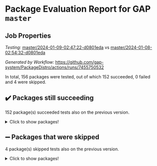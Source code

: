 # Package Evaluation Report for GAP `master`

## Job Properties

*Testing:* [master/2024-01-09-02:47:22-d0801eda](https://github.com/gap-system/PackageDistro/blob/data/reports/master/2024-01-09-02:47:22-d0801eda) vs [master/2024-01-08-02:54:32-d0801eda](https://github.com/gap-system/PackageDistro/blob/data/reports/master/2024-01-08-02:54:32-d0801eda)

*Generated by Workflow:* https://github.com/gap-system/PackageDistro/actions/runs/7455750532

In total, 156 packages were tested, out of which 152 succeeded, 0 failed and 4 were skipped.

## :heavy_check_mark: Packages still succeeding

152 package(s) succeeded tests also on the previous version.
<details><summary>Click to show packages!</summary>

- 4ti2interface 2023.02-04 [(success)](https://github.com/gap-system/PackageDistro/actions/runs/7455750532/job/20285655700)
- ace 5.6.2 [(success)](https://github.com/gap-system/PackageDistro/actions/runs/7455750532/job/20285655837)
- aclib 1.3.2 [(success)](https://github.com/gap-system/PackageDistro/actions/runs/7455750532/job/20285655963)
- agt 0.3.1 [(success)](https://github.com/gap-system/PackageDistro/actions/runs/7455750532/job/20285656097)
- alnuth 3.2.1 [(success)](https://github.com/gap-system/PackageDistro/actions/runs/7455750532/job/20285656232)
- anupq 3.3.0 [(success)](https://github.com/gap-system/PackageDistro/actions/runs/7455750532/job/20285656377)
- atlasrep 2.1.8 [(success)](https://github.com/gap-system/PackageDistro/actions/runs/7455750532/job/20285656533)
- autodoc 2023.06.19 [(success)](https://github.com/gap-system/PackageDistro/actions/runs/7455750532/job/20285656745)
- automata 1.15 [(success)](https://github.com/gap-system/PackageDistro/actions/runs/7455750532/job/20285658388)
- automgrp 1.3.2 [(success)](https://github.com/gap-system/PackageDistro/actions/runs/7455750532/job/20285658725)
- autpgrp 1.11 [(success)](https://github.com/gap-system/PackageDistro/actions/runs/7455750532/job/20285658975)
- cap 2024.01-01 [(success)](https://github.com/gap-system/PackageDistro/actions/runs/7455750532/job/20285660124)
- caratinterface 2.3.6 [(success)](https://github.com/gap-system/PackageDistro/actions/runs/7455750532/job/20285660715)
- cddinterface 2022.11.01 [(success)](https://github.com/gap-system/PackageDistro/actions/runs/7455750532/job/20285661147)
- circle 1.6.6 [(success)](https://github.com/gap-system/PackageDistro/actions/runs/7455750532/job/20285661299)
- classicpres 1.22 [(success)](https://github.com/gap-system/PackageDistro/actions/runs/7455750532/job/20285661468)
- cohomolo 1.6.11 [(success)](https://github.com/gap-system/PackageDistro/actions/runs/7455750532/job/20285661660)
- congruence 1.2.5 [(success)](https://github.com/gap-system/PackageDistro/actions/runs/7455750532/job/20285661822)
- corelg 1.56 [(success)](https://github.com/gap-system/PackageDistro/actions/runs/7455750532/job/20285661996)
- crime 1.6 [(success)](https://github.com/gap-system/PackageDistro/actions/runs/7455750532/job/20285662181)
- crisp 1.4.6 [(success)](https://github.com/gap-system/PackageDistro/actions/runs/7455750532/job/20285662352)
- crypting 0.10.4 [(success)](https://github.com/gap-system/PackageDistro/actions/runs/7455750532/job/20285662511)
- cryst 4.1.27 [(success)](https://github.com/gap-system/PackageDistro/actions/runs/7455750532/job/20285662671)
- crystcat 1.1.10 [(success)](https://github.com/gap-system/PackageDistro/actions/runs/7455750532/job/20285662814)
- ctbllib 1.3.7 [(success)](https://github.com/gap-system/PackageDistro/actions/runs/7455750532/job/20285662987)
- cubefree 1.19 [(success)](https://github.com/gap-system/PackageDistro/actions/runs/7455750532/job/20285663152)
- curlinterface 2.3.2 [(success)](https://github.com/gap-system/PackageDistro/actions/runs/7455750532/job/20285663316)
- cvec 2.8.1 [(success)](https://github.com/gap-system/PackageDistro/actions/runs/7455750532/job/20285663493)
- datastructures 0.3.0 [(success)](https://github.com/gap-system/PackageDistro/actions/runs/7455750532/job/20285663684)
- deepthought 1.0.6 [(success)](https://github.com/gap-system/PackageDistro/actions/runs/7455750532/job/20285663851)
- design 1.8 [(success)](https://github.com/gap-system/PackageDistro/actions/runs/7455750532/job/20285664023)
- difsets 2.3.1 [(success)](https://github.com/gap-system/PackageDistro/actions/runs/7455750532/job/20285664178)
- digraphs 1.6.3 [(success)](https://github.com/gap-system/PackageDistro/actions/runs/7455750532/job/20285664351)
- edim 1.3.7 [(success)](https://github.com/gap-system/PackageDistro/actions/runs/7455750532/job/20285664530)
- example 4.3.4 [(success)](https://github.com/gap-system/PackageDistro/actions/runs/7455750532/job/20285664654)
- examplesforhomalg 2023.10-01 [(success)](https://github.com/gap-system/PackageDistro/actions/runs/7455750532/job/20285664784)
- factint 1.6.3 [(success)](https://github.com/gap-system/PackageDistro/actions/runs/7455750532/job/20285664934)
- ferret 1.0.9 [(success)](https://github.com/gap-system/PackageDistro/actions/runs/7455750532/job/20285665082)
- fga 1.5.0 [(success)](https://github.com/gap-system/PackageDistro/actions/runs/7455750532/job/20285665215)
- fining 1.5.6 [(success)](https://github.com/gap-system/PackageDistro/actions/runs/7455750532/job/20285665348)
- float 1.0.3 [(success)](https://github.com/gap-system/PackageDistro/actions/runs/7455750532/job/20285665501)
- format 1.4.3 [(success)](https://github.com/gap-system/PackageDistro/actions/runs/7455750532/job/20285665633)
- forms 1.2.9 [(success)](https://github.com/gap-system/PackageDistro/actions/runs/7455750532/job/20285665758)
- fplsa 1.2.6 [(success)](https://github.com/gap-system/PackageDistro/actions/runs/7455750532/job/20285665881)
- fr 2.4.12 [(success)](https://github.com/gap-system/PackageDistro/actions/runs/7455750532/job/20285666014)
- francy 2.0.3 [(success)](https://github.com/gap-system/PackageDistro/actions/runs/7455750532/job/20285666163)
- fwtree 1.3 [(success)](https://github.com/gap-system/PackageDistro/actions/runs/7455750532/job/20285666319)
- gapdoc 1.6.6 [(success)](https://github.com/gap-system/PackageDistro/actions/runs/7455750532/job/20285666454)
- gauss 2023.02-04 [(success)](https://github.com/gap-system/PackageDistro/actions/runs/7455750532/job/20285666578)
- gaussforhomalg 2023.11-01 [(success)](https://github.com/gap-system/PackageDistro/actions/runs/7455750532/job/20285666705)
- gbnp 1.0.5 [(success)](https://github.com/gap-system/PackageDistro/actions/runs/7455750532/job/20285666844)
- generalizedmorphismsforcap 2023.08-02 [(success)](https://github.com/gap-system/PackageDistro/actions/runs/7455750532/job/20285666980)
- genss 1.6.8 [(success)](https://github.com/gap-system/PackageDistro/actions/runs/7455750532/job/20285667097)
- gradedmodules 2023.09-01 [(success)](https://github.com/gap-system/PackageDistro/actions/runs/7455750532/job/20285667209)
- gradedringforhomalg 2023.08-01 [(success)](https://github.com/gap-system/PackageDistro/actions/runs/7455750532/job/20285667322)
- grape 4.9.0 [(success)](https://github.com/gap-system/PackageDistro/actions/runs/7455750532/job/20285667460)
- groupoids 1.73 [(success)](https://github.com/gap-system/PackageDistro/actions/runs/7455750532/job/20285667575)
- grpconst 2.6.4 [(success)](https://github.com/gap-system/PackageDistro/actions/runs/7455750532/job/20285667725)
- guarana 0.96.3 [(success)](https://github.com/gap-system/PackageDistro/actions/runs/7455750532/job/20285667876)
- guava 3.18 [(success)](https://github.com/gap-system/PackageDistro/actions/runs/7455750532/job/20285668008)
- hap 1.61 [(success)](https://github.com/gap-system/PackageDistro/actions/runs/7455750532/job/20285668148)
- hapcryst 0.1.15 [(success)](https://github.com/gap-system/PackageDistro/actions/runs/7455750532/job/20285668271)
- hecke 1.5.3 [(success)](https://github.com/gap-system/PackageDistro/actions/runs/7455750532/job/20285668384)
- help 3.5 [(success)](https://github.com/gap-system/PackageDistro/actions/runs/7455750532/job/20285668512)
- homalg 2023.10-01 [(success)](https://github.com/gap-system/PackageDistro/actions/runs/7455750532/job/20285668681)
- homalgtocas 2023.11-01 [(success)](https://github.com/gap-system/PackageDistro/actions/runs/7455750532/job/20285668815)
- idrel 2.45 [(success)](https://github.com/gap-system/PackageDistro/actions/runs/7455750532/job/20285668918)
- images 1.3.1 [(success)](https://github.com/gap-system/PackageDistro/actions/runs/7455750532/job/20285669036)
- intpic 0.3.0 [(success)](https://github.com/gap-system/PackageDistro/actions/runs/7455750532/job/20285669146)
- io 4.8.2 [(success)](https://github.com/gap-system/PackageDistro/actions/runs/7455750532/job/20285669261)
- io_forhomalg 2023.02-04 [(success)](https://github.com/gap-system/PackageDistro/actions/runs/7455750532/job/20285669369)
- irredsol 1.4.4 [(success)](https://github.com/gap-system/PackageDistro/actions/runs/7455750532/job/20285669485)
- json 2.1.1 [(success)](https://github.com/gap-system/PackageDistro/actions/runs/7455750532/job/20285669655)
- jupyterkernel 1.5.0 [(success)](https://github.com/gap-system/PackageDistro/actions/runs/7455750532/job/20285669810)
- jupyterviz 1.5.6 [(success)](https://github.com/gap-system/PackageDistro/actions/runs/7455750532/job/20285669958)
- kan 1.36 [(success)](https://github.com/gap-system/PackageDistro/actions/runs/7455750532/job/20285670098)
- kbmag 1.5.11 [(success)](https://github.com/gap-system/PackageDistro/actions/runs/7455750532/job/20285670221)
- laguna 3.9.6 [(success)](https://github.com/gap-system/PackageDistro/actions/runs/7455750532/job/20285670342)
- liealgdb 2.2.1 [(success)](https://github.com/gap-system/PackageDistro/actions/runs/7455750532/job/20285670446)
- liepring 2.8 [(success)](https://github.com/gap-system/PackageDistro/actions/runs/7455750532/job/20285670542)
- liering 2.4.2 [(success)](https://github.com/gap-system/PackageDistro/actions/runs/7455750532/job/20285670672)
- linearalgebraforcap 2023.12-05 [(success)](https://github.com/gap-system/PackageDistro/actions/runs/7455750532/job/20285670773)
- localizeringforhomalg 2023.10-01 [(success)](https://github.com/gap-system/PackageDistro/actions/runs/7455750532/job/20285670879)
- loops 3.4.3 [(success)](https://github.com/gap-system/PackageDistro/actions/runs/7455750532/job/20285670995)
- lpres 1.0.3 [(success)](https://github.com/gap-system/PackageDistro/actions/runs/7455750532/job/20285671139)
- majoranaalgebras 1.5.1 [(success)](https://github.com/gap-system/PackageDistro/actions/runs/7455750532/job/20285671275)
- mapclass 1.4.6 [(success)](https://github.com/gap-system/PackageDistro/actions/runs/7455750532/job/20285671409)
- matgrp 0.70 [(success)](https://github.com/gap-system/PackageDistro/actions/runs/7455750532/job/20285671538)
- matricesforhomalg 2023.11-02 [(success)](https://github.com/gap-system/PackageDistro/actions/runs/7455750532/job/20285671671)
- modisom 2.5.4 [(success)](https://github.com/gap-system/PackageDistro/actions/runs/7455750532/job/20285671786)
- modulepresentationsforcap 2023.10-01 [(success)](https://github.com/gap-system/PackageDistro/actions/runs/7455750532/job/20285671938)
- modules 2023.10-01 [(success)](https://github.com/gap-system/PackageDistro/actions/runs/7455750532/job/20285672064)
- monoidalcategories 2023.12-01 [(success)](https://github.com/gap-system/PackageDistro/actions/runs/7455750532/job/20285672197)
- nconvex 2022.09-01 [(success)](https://github.com/gap-system/PackageDistro/actions/runs/7455750532/job/20285672319)
- nilmat 1.4.2 [(success)](https://github.com/gap-system/PackageDistro/actions/runs/7455750532/job/20285672446)
- nock 1.5 [(success)](https://github.com/gap-system/PackageDistro/actions/runs/7455750532/job/20285672599)
- normalizinterface 1.3.6 [(success)](https://github.com/gap-system/PackageDistro/actions/runs/7455750532/job/20285672757)
- nq 2.5.10 [(success)](https://github.com/gap-system/PackageDistro/actions/runs/7455750532/job/20285672909)
- numericalsgps 1.3.1 [(success)](https://github.com/gap-system/PackageDistro/actions/runs/7455750532/job/20285673067)
- openmath 11.5.3 [(success)](https://github.com/gap-system/PackageDistro/actions/runs/7455750532/job/20285673173)
- orb 4.9.0 [(success)](https://github.com/gap-system/PackageDistro/actions/runs/7455750532/job/20285673300)
- packagemanager 1.4.2 [(success)](https://github.com/gap-system/PackageDistro/actions/runs/7455750532/job/20285673449)
- patternclass 2.4.3 [(success)](https://github.com/gap-system/PackageDistro/actions/runs/7455750532/job/20285673621)
- permut 2.0.4 [(success)](https://github.com/gap-system/PackageDistro/actions/runs/7455750532/job/20285673771)
- polenta 1.3.10 [(success)](https://github.com/gap-system/PackageDistro/actions/runs/7455750532/job/20285673986)
- polymaking 0.8.7 [(success)](https://github.com/gap-system/PackageDistro/actions/runs/7455750532/job/20285674212)
- primgrp 3.4.4 [(success)](https://github.com/gap-system/PackageDistro/actions/runs/7455750532/job/20285674363)
- profiling 2.5.4 [(success)](https://github.com/gap-system/PackageDistro/actions/runs/7455750532/job/20285674544)
- qpa 1.35 [(success)](https://github.com/gap-system/PackageDistro/actions/runs/7455750532/job/20285674717)
- quagroup 1.8.3 [(success)](https://github.com/gap-system/PackageDistro/actions/runs/7455750532/job/20285674899)
- radiroot 2.9 [(success)](https://github.com/gap-system/PackageDistro/actions/runs/7455750532/job/20285675078)
- rcwa 4.7.1 [(success)](https://github.com/gap-system/PackageDistro/actions/runs/7455750532/job/20285675262)
- rds 1.8 [(success)](https://github.com/gap-system/PackageDistro/actions/runs/7455750532/job/20285675441)
- recog 1.4.2 [(success)](https://github.com/gap-system/PackageDistro/actions/runs/7455750532/job/20285675618)
- repndecomp 1.3.0 [(success)](https://github.com/gap-system/PackageDistro/actions/runs/7455750532/job/20285675790)
- repsn 3.1.1 [(success)](https://github.com/gap-system/PackageDistro/actions/runs/7455750532/job/20285675974)
- resclasses 4.7.3 [(success)](https://github.com/gap-system/PackageDistro/actions/runs/7455750532/job/20285676141)
- ringsforhomalg 2023.11-02 [(success)](https://github.com/gap-system/PackageDistro/actions/runs/7455750532/job/20285676331)
- sco 2023.08-01 [(success)](https://github.com/gap-system/PackageDistro/actions/runs/7455750532/job/20285676520)
- scscp 2.4.1 [(success)](https://github.com/gap-system/PackageDistro/actions/runs/7455750532/job/20285676690)
- semigroups 5.3.2 [(success)](https://github.com/gap-system/PackageDistro/actions/runs/7455750532/job/20285676874)
- sglppow 2.3 [(success)](https://github.com/gap-system/PackageDistro/actions/runs/7455750532/job/20285677088)
- sgpviz 0.999.5 [(success)](https://github.com/gap-system/PackageDistro/actions/runs/7455750532/job/20285677324)
- simpcomp 2.1.14 [(success)](https://github.com/gap-system/PackageDistro/actions/runs/7455750532/job/20285677501)
- singular 2023.02.09 [(success)](https://github.com/gap-system/PackageDistro/actions/runs/7455750532/job/20285677645)
- sl2reps 1.1 [(success)](https://github.com/gap-system/PackageDistro/actions/runs/7455750532/job/20285677787)
- sla 1.5.3 [(success)](https://github.com/gap-system/PackageDistro/actions/runs/7455750532/job/20285677948)
- smallgrp 1.5.3 [(success)](https://github.com/gap-system/PackageDistro/actions/runs/7455750532/job/20285678105)
- smallsemi 0.6.13 [(success)](https://github.com/gap-system/PackageDistro/actions/runs/7455750532/job/20285678245)
- sonata 2.9.6 [(success)](https://github.com/gap-system/PackageDistro/actions/runs/7455750532/job/20285678391)
- sophus 1.27 [(success)](https://github.com/gap-system/PackageDistro/actions/runs/7455750532/job/20285678555)
- sotgrps 1.2 [(success)](https://github.com/gap-system/PackageDistro/actions/runs/7455750532/job/20285678716)
- spinsym 1.5.2 [(success)](https://github.com/gap-system/PackageDistro/actions/runs/7455750532/job/20285678876)
- standardff 1.0 [(success)](https://github.com/gap-system/PackageDistro/actions/runs/7455750532/job/20285679030)
- symbcompcc 1.3.2 [(success)](https://github.com/gap-system/PackageDistro/actions/runs/7455750532/job/20285679538)
- thelma 1.3 [(success)](https://github.com/gap-system/PackageDistro/actions/runs/7455750532/job/20285679685)
- tomlib 1.2.9 [(success)](https://github.com/gap-system/PackageDistro/actions/runs/7455750532/job/20285679858)
- toolsforhomalg 2023.11-01 [(success)](https://github.com/gap-system/PackageDistro/actions/runs/7455750532/job/20285680057)
- toric 1.9.5 [(success)](https://github.com/gap-system/PackageDistro/actions/runs/7455750532/job/20285680207)
- toricvarieties 2022.07.13 [(success)](https://github.com/gap-system/PackageDistro/actions/runs/7455750532/job/20285680357)
- transgrp 3.6.5 [(success)](https://github.com/gap-system/PackageDistro/actions/runs/7455750532/job/20285680489)
- ugaly 4.1.3 [(success)](https://github.com/gap-system/PackageDistro/actions/runs/7455750532/job/20285680628)
- unipot 1.5 [(success)](https://github.com/gap-system/PackageDistro/actions/runs/7455750532/job/20285680766)
- unitlib 4.2.0 [(success)](https://github.com/gap-system/PackageDistro/actions/runs/7455750532/job/20285680895)
- utils 0.84 [(success)](https://github.com/gap-system/PackageDistro/actions/runs/7455750532/job/20285681028)
- uuid 0.7 [(success)](https://github.com/gap-system/PackageDistro/actions/runs/7455750532/job/20285681150)
- walrus 0.9991 [(success)](https://github.com/gap-system/PackageDistro/actions/runs/7455750532/job/20285681266)
- wedderga 4.10.4 [(success)](https://github.com/gap-system/PackageDistro/actions/runs/7455750532/job/20285681390)
- xmod 2.91 [(success)](https://github.com/gap-system/PackageDistro/actions/runs/7455750532/job/20285681530)
- xmodalg 1.23 [(success)](https://github.com/gap-system/PackageDistro/actions/runs/7455750532/job/20285681660)
- yangbaxter 0.10.3 [(success)](https://github.com/gap-system/PackageDistro/actions/runs/7455750532/job/20285681791)
- zeromqinterface 0.14 [(success)](https://github.com/gap-system/PackageDistro/actions/runs/7455750532/job/20285681915)
</details>

## :heavy_minus_sign: Packages that were skipped

4 package(s) skipped tests also on the previous version.
<details><summary>Click to show packages!</summary>

- browse 1.8.21 [(skipped)](https://github.com/gap-system/PackageDistro/actions/runs/7455750532/job/20285304680)
- itc 1.5.1 [(skipped)](https://github.com/gap-system/PackageDistro/actions/runs/7455750532/job/20285304680)
- polycyclic 2.16 [(skipped)](https://github.com/gap-system/PackageDistro/actions/runs/7455750532/job/20285304680)
- xgap 4.31 [(skipped)](https://github.com/gap-system/PackageDistro/actions/runs/7455750532/job/20285304680)
</details>

